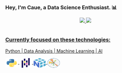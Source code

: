 <h3> Hey, I'm Caue, a Data Science Enthusiast. 📊 </h3>
<div style="display: inline_block" align="center"> <a href="https://github.com/cauecbb"> <img height="140em" src="https://github-readme-stats-git-masterrstaa-rickstaa.vercel.app/api?username=cauecbb&show_icons=true&theme=tokyonight&include_all_commits=true&count_private=true"/> <img height="140em" src="https://github-readme-stats-git-masterrstaa-rickstaa.vercel.app/api/top-langs/?username=cauecbb&theme=tokyonight&layout=compact&hide=cmake,swift,kotlin,objective-c,c%2B%2B"/> </div> <div style="display: inline_block"><br> <h3>Currently focused on these technologies:</h3> <p> Python | Data Analysis | Machine Learning | AI </p> <img align="center" alt="Caue-python" height="30" width="40" src="https://raw.githubusercontent.com/devicons/devicon/master/icons/python/python-original.svg"> <img align="center" alt="Caue-pandas" height="30" width="40" src="https://raw.githubusercontent.com/devicons/devicon/master/icons/pandas/pandas-original.svg"> <img align="center" alt="Caue-numpy" height="30" width="40" src="https://raw.githubusercontent.com/devicons/devicon/master/icons/numpy/numpy-original.svg"> <img align="center" alt="Caue-matplotlib" height="30" width="40" src="https://raw.githubusercontent.com/devicons/devicon/master/icons/matplotlib/matplotlib-original.svg">  </div>
